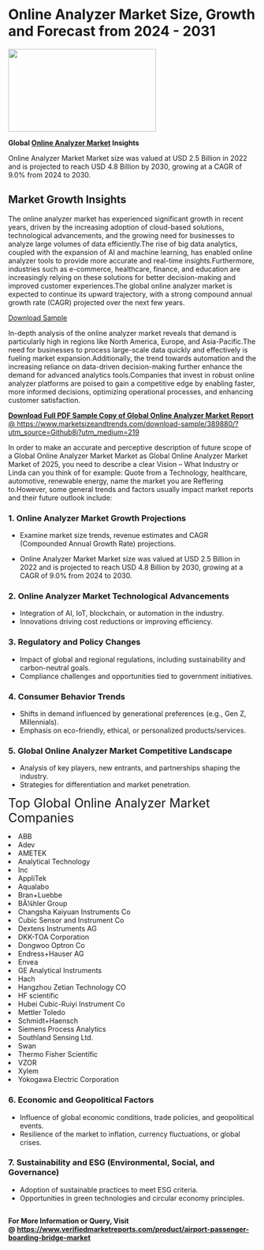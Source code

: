 <H1>Online Analyzer Market Size, Growth and Forecast from 2024 - 2031</H1><img class="aligncenter size-medium wp-image-584254" src="https://thirdeyenews.in/wp-content/uploads/2024/09/Global-Market-Research-300x168.jpeg" alt="" width="300" height="168" /><p><strong>Global&nbsp;<a href="https://www.marketsizeandtrends.com/download-sample/389880/?utm_source=Github8j?utm_medium=219">Online Analyzer Market</a> Insights</strong></p><p>Online Analyzer Market Market size was valued at USD 2.5 Billion in 2022 and is projected to reach USD 4.8 Billion by 2030, growing at a CAGR of 9.0% from 2024 to 2030.</p><p><h2>Market Growth Insights</h2> <p>The online analyzer market has experienced significant growth in recent years, driven by the increasing adoption of cloud-based solutions, technological advancements, and the growing need for businesses to analyze large volumes of data efficiently.The rise of big data analytics, coupled with the expansion of AI and machine learning, has enabled online analyzer tools to provide more accurate and real-time insights.Furthermore, industries such as e-commerce, healthcare, finance, and education are increasingly relying on these solutions for better decision-making and improved customer experiences.The global online analyzer market is expected to continue its upward trajectory, with a strong compound annual growth rate (CAGR) projected over the next few years.</p> <p><a href="#download-sample">Download Sample</a></p> <p>In-depth analysis of the online analyzer market reveals that demand is particularly high in regions like North America, Europe, and Asia-Pacific.The need for businesses to process large-scale data quickly and effectively is fueling market expansion.Additionally, the trend towards automation and the increasing reliance on data-driven decision-making further enhance the demand for advanced analytics tools.Companies that invest in robust online analyzer platforms are poised to gain a competitive edge by enabling faster, more informed decisions, optimizing operational processes, and enhancing customer satisfaction.</p> <p><a href="#get-more"></p><p><span class=""><strong>Download Full PDF Sample Copy of Global Online Analyzer Market Report</strong> @ <a href="https://www.marketsizeandtrends.com/download-sample/389880/?utm_source=Github8j?utm_medium=219" target="_blank">https://www.marketsizeandtrends.com/download-sample/389880/?utm_source=Github8j?utm_medium=219</a></span></p><p>In order to make an accurate and perceptive description of future scope of a Global&nbsp;Online Analyzer Market Market as Global&nbsp;Online Analyzer Market Market of 2025, you need to describe a clear Vision &ndash; What Industry or Linda can you think of for example: Quote from a Technology, healthcare, automotive, renewable energy, name the market you are Reffering to.However, some general trends and factors usually impact market reports and their future outlook include:</p><h3>1.&nbsp;<strong>Online Analyzer Market Growth Projections</strong></h3><ul><li>Examine market size trends, revenue estimates and CAGR (Compounded Annual Growth Rate) projections.</li><li><p>Online Analyzer Market Market size was valued at USD 2.5 Billion in 2022 and is projected to reach USD 4.8 Billion by 2030, growing at a CAGR of 9.0% from 2024 to 2030.</p></li></ul><h3>2.&nbsp;<strong>Online Analyzer Market Technological Advancements</strong></h3><ul><li>Integration of AI, IoT, blockchain, or automation in the industry.</li><li>Innovations driving cost reductions or improving efficiency.</li></ul><h3>3.&nbsp;<strong>Regulatory and Policy Changes</strong></h3><ul><li>Impact of global and regional regulations, including sustainability and carbon-neutral goals.</li><li>Compliance challenges and opportunities tied to government initiatives.</li></ul><h3>4.&nbsp;<strong>Consumer Behavior Trends</strong></h3><ul><li>Shifts in demand influenced by generational preferences (e.g., Gen Z, Millennials).</li><li>Emphasis on eco-friendly, ethical, or personalized products/services.</li></ul><h3>5.&nbsp;<strong>Global Online Analyzer Market Competitive Landscape</strong></h3><ul><li>Analysis of key players, new entrants, and partnerships shaping the industry.</li><li>Strategies for differentiation and market penetration.</li></ul><p data-pm-slice="1 1 []"><span style="color: inherit; font-family: inherit; font-size: 25px;">Top Global Online Analyzer Market Companies</span></p><div class="" data-test-id=""><p><li>ABB</li><li> Adev</li><li> AMETEK</li><li> Analytical Technology</li><li> Inc</li><li> AppliTek</li><li> Aqualabo</li><li> Bran+Luebbe</li><li> BÃ¼hler Group</li><li> Changsha Kaiyuan Instruments Co</li><li> Cubic Sensor and Instrument Co</li><li> Dextens Instruments AG</li><li> DKK-TOA Corporation</li><li> Dongwoo Optron Co</li><li> Endress+Hauser AG</li><li> Envea</li><li> GE Analytical Instruments</li><li> Hach</li><li> Hangzhou Zetian Technology CO</li><li> HF scientific</li><li> Hubei Cubic-Ruiyi Instrument Co</li><li> Mettler Toledo</li><li> Schmidt+Haensch</li><li> Siemens Process Analytics</li><li> Southland Sensing Ltd.</li><li> Swan</li><li> Thermo Fisher Scientific</li><li> VZOR</li><li> Xylem</li><li> Yokogawa Electric Corporation</li></p></div><h3>6.&nbsp;<strong>Economic and Geopolitical Factors</strong></h3><ul><li>Influence of global economic conditions, trade policies, and geopolitical events.</li><li>Resilience of the market to inflation, currency fluctuations, or global crises.</li></ul><h3>7.&nbsp;<strong>Sustainability and ESG (Environmental, Social, and Governance)</strong></h3><ul><li>Adoption of sustainable practices to meet ESG criteria.</li><li>Opportunities in green technologies and circular economy principles.</li></ul><h2><strong style="font-size: 14px;">For More Information or Query, Visit @&nbsp;</strong><a style="background-color: #ffffff; font-size: 14px;" href="https://www.marketsizeandtrends.com/report/online-analyzer-market/" target="_blank">https://www.verifiedmarketreports.com/product/airport-passenger-boarding-bridge-market</a></h2>